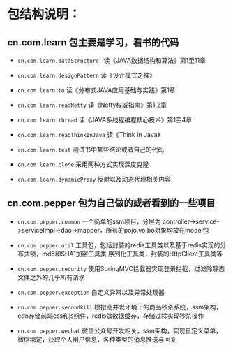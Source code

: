 包结构说明：
=====

## cn.com.learn 包主要是学习，看书的代码 ##

- `cn.com.learn.dataStructure `	读《JAVA数据结构和算法》第1至11章
	
- `cn.com.learn.designPattern` 	读《设计模式之禅》
	
- `cn.com.learn.io`               读《分布式JAVA应用基础与实践》第1章
	
- `cn.com.learn.readNetty`        读《Netty权威指南》第1,2章
	
- `cn.com.learn.thread`           读《JAVA多线程编程核心技术》第1至4章
	
- `cn.com.learn.readThinkInJava`  读《Think In Java》
	
- `cn.com.learn.test` 		测试书中某些结论或者自己的代码
	
- `cn.com.learn.clone`   		采用两种方式实现深度克隆
	
- `cn.com.learn.dynamicProxy`     反射以及动态代理相关内容
	
## cn.com.pepper 包为自己做的或者看到的一些项目 ##

	
- `cn.com.pepper.common`      一个简单的ssm项目，分层为 controller->service->serviceImpl->dao->mapper，所有的pojo,vo,bo对象均放在model包
	
- `cn.com.pepper.util`        工具包，包括封装的redis工具类以及基于redis实现的分布式锁，md5和SHA1加密工具类,序列化工具类，封装的HttpClient工具类等
	
- `cn.com.pepper.security`    使用SpringMVC拦截器实现登录拦截，过滤除静态文件之外的几乎所有请求
	
- `cn.com.pepper.exception`   自定义异常以及异常处理器
	
- `cn.com.pepper.secondkill`  模拟高并发环境下的商品秒杀系统，ssm架构，cdn存储前端css和js组件，redis做数据缓存，存储过程实现秒杀操作
	
- `cn.com.pepper.wechat` 	    微信公众号开发相关，ssm架构，实现自定义菜单，微信绑定，获取个人用户信息，各种类型的消息推送与回复

